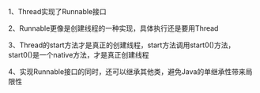 1、Thread实现了Runnable接口

2、Runnable更像是创建线程的一种实现，具体执行还是要用Thread

3、Thread的start方法才是真正的创建线程，start方法调用start0()方法，start0()是一个native方法，才是真正创建线程

4、实现Runnable接口的同时，还可以继承其他类，避免Java的单继承性带来局限性
